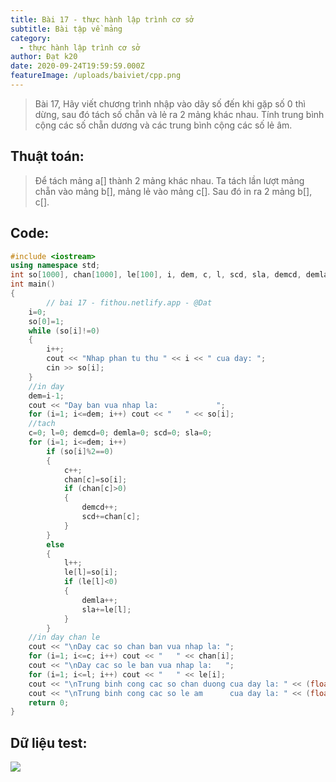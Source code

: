 ```yaml
---
title: Bài 17 - thực hành lập trình cơ sở
subtitle: Bài tập về mảng
category:
  - thực hành lập trình cơ sở
author: Đạt k20
date: 2020-09-24T19:59:59.000Z
featureImage: /uploads/baiviet/cpp.png
---
```


> Bài 17, Hãy viết chương trình nhập vào dãy số đến khi gặp số 0 thì dừng, sau đó tách số chẵn và lẻ ra 2 mảng khác nhau. Tính trung bình cộng các số chẵn dương và các trung bình cộng các số lẻ âm.

## Thuật toán:

> Để tách mảng a[] thành 2 mảng khác nhau. Ta tách lần lượt mảng chẵn vào mảng b[], mảng lẻ vào mảng c[]. Sau đó in ra 2 mảng b[], c[].

## Code:

```c++
#include <iostream>
using namespace std;
int so[1000], chan[1000], le[100], i, dem, c, l, scd, sla, demcd, demla;
int main()
{
	    // bai 17 - fithou.netlify.app - @Dat
	i=0;
	so[0]=1;
	while (so[i]!=0)
	{
		i++;
		cout << "Nhap phan tu thu " << i << " cua day: ";
		cin >> so[i];
	}
	//in day
	dem=i-1;
	cout << "Day ban vua nhap la:             ";
	for (i=1; i<=dem; i++) cout << "   " << so[i];
	//tach
	c=0; l=0; demcd=0; demla=0; scd=0; sla=0;
	for (i=1; i<=dem; i++)
		if (so[i]%2==0)
		{
			c++;
			chan[c]=so[i];
			if (chan[c]>0)
			{
				demcd++;
				scd+=chan[c];
			}
		}
		else
		{
			l++;
			le[l]=so[i];
			if (le[l]<0)
			{
				demla++;
				sla+=le[l];
			}
		}
	//in day chan le
	cout << "\nDay cac so chan ban vua nhap la: ";
	for (i=1; i<=c; i++) cout << "   " << chan[i];
	cout << "\nDay cac so le ban vua nhap la:   ";
	for (i=1; i<=l; i++) cout << "   " << le[i];
	cout << "\nTrung binh cong cac so chan duong cua day la: " << (float)scd/demcd;
	cout << "\nTrung binh cong cac so le am      cua day la: " << (float)sla/demla;
	return 0;
}

```

##   Dữ liệu test:

[![](https://1.bp.blogspot.com/-pV0ZJFRlPUk/XhsbejeNSBI/AAAAAAAAb_E/CSECuwQahEI-K2d14zftu9OAvN9sLrhgACLcBGAsYHQ/s1600/bai17-t.png)](https://1.bp.blogspot.com/-pV0ZJFRlPUk/XhsbejeNSBI/AAAAAAAAb_E/CSECuwQahEI-K2d14zftu9OAvN9sLrhgACLcBGAsYHQ/s1600/bai17-t.png)